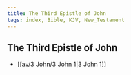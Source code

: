 ```yaml
---
title: The Third Epistle of John
tags: index, Bible, KJV, New_Testament
---
```


## The Third Epistle of John

- [[av/3 John/3 John 1|3 John 1]]
